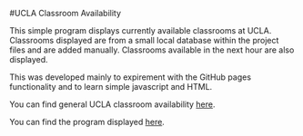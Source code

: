 #UCLA Classroom Availability

This simple program displays currently available classrooms at UCLA. Classrooms displayed are from a small local database within the project files and are added manually. Classrooms available in the next hour are also displayed.

This was developed mainly to expirement with the GitHub pages functionality and to learn simple javascript and HTML.

You can find general UCLA classroom availability [here](http://www.registrar.ucla.edu/Faculty-Staff/Classrooms-and-Scheduling/Classroom-Grid-Search).

You can find the program displayed [here](https://mitchellf.github.io/classrooms/).
